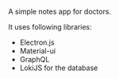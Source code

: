 A simple notes app for doctors.

It uses following libraries:
* Electron.js
* Material-ui
* GraphQL
* LokiJS for the database
